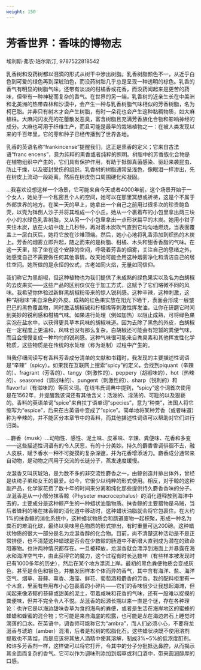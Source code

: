 ```yaml
---
weight: 150
---
```

# 芳香世界：香味的博物志

埃利斯·弗农·珀尔斯汀, 9787522818542

乳香树和没药树都以泪滴的形式从树干中渗出树脂。乳香树脂颜色不一，从近乎白色到可爱的绿色再到深琥珀色，而没药树脂几乎总是呈现一种透明的棕色。乳香的香气有明显的树脂气味，还带有淡淡的柑橘香或花香，而没药闻起来是更苦的药味，但带有一种神秘而复杂的香气。在世界的另一端，乳香树的近亲生长在中美洲和北美洲的热带森林和沙漠中，会产生一种与乳香树脂气味相似的芳香树脂，名为柯巴脂。并非只有树木才会产生树脂，有时一朵花也会产生这种黏稠物质，如大麻植株。大麻闪闪发亮的花蕾散发恶臭，富含树脂且充满芳香族化合物和影响神经的成分。大麻也可用于纤维生产，而且可能是最早的栽培植物之一：在被人类发现以来的千百年里，它的芽和种子已经传播到了世界各地。

乳香的英语名称“frankincense”提醒我们，这正是熏香的定义；它来自古法语“franc encens”，意为纯粹的熏香或者纯粹的照明。树脂中的芳香族化合物是在植物组织中产生的，它们具有保护作用，有助于抵御真菌感染、驱赶来袭昆虫、防止干燥，以及密封受伤的组织。乳香树的树脂通常呈浅色，像眼泪一样渗出，先在树皮上流动一段距离，然后在树皮伤口周围硬化和凝固。

…我喜欢设想这样一个场景，它可能来自今天或者4000年前。这个场景开始于一个女人，她处于一个私密且个人的空间，她可以在那里冥想或祈祷，这是个不属于外部世界的地方。在某一天的早上，她拿出一个自己之前用过很多次的珍贵鲍鱼壳，以壳为钵倒人沙子并将其堆成一个小丘。她从一个裹着布的小包里拿出两三块小小的水绿色乳香树脂，又从另一个小包里拿出一点形状扁平的木炭。她用小钳子夹住木炭，放在火焰中烧上几秒钟，再对着木炭吹气直到它均匀地燃烧，当表面覆盖上一层白灰后，她将它放在沙堆顶端。然后，她小心地将乳香添加到炽热的木炭上。芳香的烟雾立即升起，随之而来的是树脂、柑橘、木头和甜香香脂的气味。在这一天里，除了坐在这个安静的空间，呼吸着芳香的烟雾，关注自己的思绪之外，她感觉自己不需要做任何其他事情。改天她可能会用这种烟雾净化和清洁自己的居住空间。她所做的是永恒的仪式，古老如同火焰，无量如同信仰。

我们称它为黑胡椒，但这种植物也为我们提供了未成熟的绿色果实以及名为白胡椒的去皮果实——这些产品的区别仅仅在于加工方式，这赋予了它们略微不同的风味。我希望你体验过新鲜黑胡椒粉带来的惊人锐利感。这种辛辣，这种刺激，这种“胡椒味”来自深色的外皮。成熟的红色果实放在阳光下晒干，表面会形成一层皱巴巴的黑色覆盖物，同时激活胡椒碱和柠檬烯等刺激性挥发油，让你在研磨它时闻到美妙的锐利感和柑橘气味。如果进行处理（例如加热）以阻止成熟，可将绿色果实泡在盐水中，以获得更具草本风味的胡椒味道。因为去除了黑色的外皮，白胡椒在一定程度上更温和，风味也没有那么复杂。白胡椒还可能会有短暂的粪便气味，而且会慢慢变成一种均匀的锐利感。这种气味很可能来自粪臭素和其他挥发性化学物质，这些物质是在传统的水处理（称为沤制）过程中产生的。

当我仔细阅读写有香料芳香成分清单的文献和书籍时，我发现的主要描述性词语是“辛辣”（spicy）。如果我在互联网上搜索“spicy”的定义，会找到piquant（辛辣的）、fragrant（芳香的）、tangy（刺激性的）、peppery（胡椒味的）、hot（热辣的）、seasoned（调过味的）、pungent（刺激性的）、sharp（锐利的）和flavorful（有滋味的）等同义词。在线韦氏词典中提到，“spicy”这个词首次使用是在1562年，并提醒我该词还有其他含义：活泼的、淫荡的、可耻的以及狠亵的。香料的英语单词“spice”来自拉丁语单词“species”，意为“种类”，法国人将它缩写为“espice”，后来在古英语中变成了“spice”。简单地将某种芳香（或者味道）称为辛辣的，并不能区分本章节中的香料，而其他描述性词语可以帮助对它们进行归类。

…麝香（musk）…动物性、感性、泥土味、皮革味、辛辣、粪便味、花香和多变——这些描述性词语有的令人厌恶，有的十分美妙。持久的麝香香调徘徊不去，融人皮肤，赋予香水一种不可捉摸的复杂深邃，并为花香增添活力。麝香成分通常来自动物，是动物之间用于交流的长链分子，蒸发速度缓慢。

龙涎香又叫灰琥珀，是为数不多的非交流性麝香之一，由鲸创造并排出体外，曾经是纨绔子弟和女王的最爱。如今，它很少以纯粹的形式使用。相反，对于鲸的这种副产品，化学家花费了数十年的时间来分离和纯化那些提供持久麝香香味的分子。龙涎香是从一小部分抹香鲸（Physeter macrocephalus）的消化道释放到海洋中去的，主要成分是这种鲸产生的一种蜡状油脂物质。抹香鲸的主要猎物是乌贼，当后者锋利的喙在抹香鲸的消化道中移动时，这种蜡状油脂就会将它包裹住。在大约1%的抹香鲸的消化系统中，这种蜡状物质会和肠道废物一起积聚，形成一种名为粪石的难消化球，最终以臭味黑色物质的形式排出，有时重量可达200磅。这种蜡状物质的很大一部分是名为龙涎香醇的化合物。目前，尚不清楚这种活动是不是正常排便，也不清楚这种蜡球是否会在少数鲸的肠道中不断增大直到成为潜在的致命阻塞物。也许两种情况都存在。一旦被释放，龙涎香就会漂浮到海面上并暴露在海水和海洋空气中，由此获得它的魔力，这个过程有时长达数年（有些样本被发现时已有1000多年的历史），然后在某个地方漂流上岸。最初的黑色粪便物质会变成灰色，甚至是金色和银色，并散发因样本个体而异的香气，其中含有海洋、盐、海洋空气、烟草、苔藓、熏香、海藻、鲜花、葡萄酒和麝香的芳香。我的配料柜里有一个木盒，里面有些用布小心包裹着的小碎片——它们的香味很少让我想起海滩，但闻起来像浓郁的苔藓或甜美的泥土，带着咸味和花香的气味，还有一股难以捉摸的粪便味，但并不完全令人不悦。龙涎香的起源长期以来一直是个谜，存在各种理论：也许它是以海边甜味香草为食的海鸟的粪便，或者是生活在海岸地区的蜜蜂的蜂蜡和蜂蜜的混合物；它可能是来自海底的松露，也可能是龙在海边岩石上睡觉时滴落的口水。在英语中，调香师可能称它为“ambra”，而人们必须小心，不要将龙涎香与琥珀（amber）混淆，后者是松树的松脂化石。这些蜡状块既不使用溶剂提取也不蒸馏，而是应该将其放人酒精中使其溶解，制成3%~5%的低浓度酊剂。和许多芳香剂一样，这样做可以将它打开，令其中的分子分批抵达鼻腔，从而揭示其全面而复杂的香气。它可以作为调味剂添加到烟草或利口酒中，带来圆润醇厚的口感。